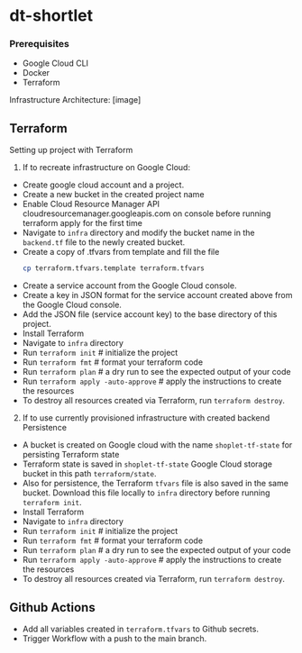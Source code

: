 # dt-shortlet

### Prerequisites
- Google Cloud CLI
- Docker
- Terraform

Infrastructure Architecture:
[image]

## Terraform
Setting up project with Terraform

1. If to recreate infrastructure on Google Cloud:
- Create google cloud account and a project.
- Create a new bucket in the created project name
- Enable Cloud Resource Manager API cloudresourcemanager.googleapis.com on console before running terraform apply for the first time
- Navigate to `infra` directory and modify the bucket name in the `backend.tf` file to the newly created bucket.
- Create a copy of .tfvars from template and fill the file
    ```bash
    cp terraform.tfvars.template terraform.tfvars
    ```
- Create a service account from the Google Cloud console.
- Create a key in JSON format for the service account created above from the Google Cloud console.
- Add the JSON file (service account key) to the base directory of this project.
- Install Terraform
- Navigate to `infra` directory
- Run `terraform init` # initialize the project
- Run `terraform fmt` # format your terraform code
- Run `terraform plan` # a dry run to see the expected output of your code
- Run `terraform apply -auto-approve` # apply the instructions to create the resources
- To destroy all resources created via Terraform, run `terraform destroy`.

2. If to use currently provisioned infrastructure with created backend Persistence
- A bucket is created on Google cloud with the name `shoplet-tf-state` for persisting Terraform state
- Terraform state is saved in `shoplet-tf-state` Google Cloud storage bucket in this path `terraform/state`.
- Also for persistence, the Terraform `tfvars` file is also saved in the same bucket. Download this file locally to `infra` directory before running `terraform init`.
- Install Terraform
- Navigate to `infra` directory
- Run `terraform init` # initialize the project
- Run `terraform fmt` # format your terraform code
- Run `terraform plan` # a dry run to see the expected output of your code
- Run `terraform apply -auto-approve` # apply the instructions to create the resources
- To destroy all resources created via Terraform, run `terraform destroy`.


## Github Actions
- Add all variables created in `terraform.tfvars` to Github secrets.
- Trigger Workflow with a push to the main branch.
